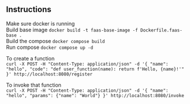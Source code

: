 ## Instructions
Make sure docker is running\
Build base image `docker build -t faas-base-image -f Dockerfile.faas-base .`\
Build the compose `docker compose build`\
Run compose `docker compose up -d`

To create a function\
`curl -X POST -H "Content-Type: application/json" -d '{
  "name": "hello",
  "code": "def user_function(name): return f'Hello, {name}!'"
}' http://localhost:8080/register`

To invoke that function\
`curl -X POST -H "Content-Type: application/json" -d '{
  "name": "hello",
  "params": {"name": "World"}
}' http://localhost:8080/invoke`
